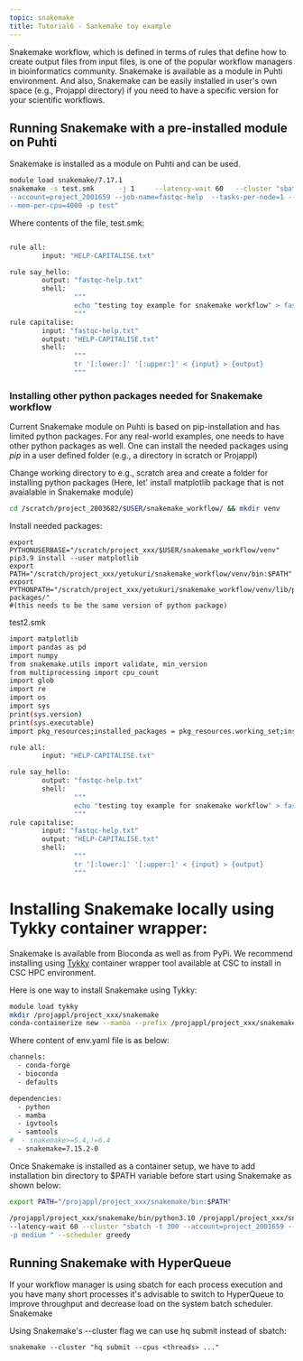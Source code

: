 ```yaml
---
topic: snakemake
title: Tutorial6 - Sankemake toy example
---
```


Snakemake workflow, which is defined in terms of rules that define how to create output files from input files, is one of the popular workflow managers in bioinformatics community. Snakemake is available as a module in Puhti environment. And also, Snakemake can be easily installed in user's own space (e.g., Projappl directory) if you need to have a specific version for your scientific workflows.


## Running Snakemake with a pre-installed module on Puhti

Snakemake is installed as a module on Puhti and can be used. 

```bash
module load snakemake/7.17.1
snakemake -s test.smk      -j 1     --latency-wait 60   --cluster "sbatch -t 10 \
--account=project_2001659 --job-name=fastqc-help  --tasks-per-node=1 --cpus-per-task=1 \
--mem-per-cpu=4000 -p test"
```

Where contents of the file, test.smk:

```bash

rule all:
        input: "HELP-CAPITALISE.txt"

rule say_hello:
        output: "fastqc-help.txt"
        shell:
                """
                echo "testing toy example for snakemake workflow" > fastqc-help.txt
                """
rule capitalise:
        input: "fastqc-help.txt"
        output: "HELP-CAPITALISE.txt"
        shell:
                """
                tr '[:lower:]' '[:upper:]' < {input} > {output}
                """
```


### Installing other python packages needed for Snakemake workflow

Current Snakemake module on Puhti is based on pip-installation and has limited python packages. For any real-world examples, one needs to have other python packages as well. One can install the needed packages using *pip* in a user defined folder (e.g., a directory in scratch or Projappl)

Change working directory to e.g., scratch area  and create a folder for installing python packages (Here, let' install matplotlib package that is not avaialable in Snakemake module) 

```bash
cd /scratch/project_2003682/$USER/snakemake_workflow/ && mkdir venv
```

Install needed packages:

```
export PYTHONUSERBASE="/scratch/project_xxx/$USER/snakemake_workflow/venv"
pip3.9 install --user matplotlib 
export PATH="/scratch/project_xxx/yetukuri/snakemake_workflow/venv/bin:$PATH"
export PYTHONPATH="/scratch/project_xxx/yetukuri/snakemake_workflow/venv/lib/python3.9/site-packages/"  
#(this needs to be the same version of python package)
```

test2.smk

```bash
import matplotlib
import pandas as pd
import numpy
from snakemake.utils import validate, min_version
from multiprocessing import cpu_count
import glob
import re
import os
import sys
print(sys.version)
print(sys.executable)
import pkg_resources;installed_packages = pkg_resources.working_set;installed_packages_list = sorted(["%s==%s" % (i.key, i.version) for i in installed_packages]);print(installed_packages_list)

rule all:
        input: "HELP-CAPITALISE.txt"

rule say_hello:
        output: "fastqc-help.txt"
        shell:
                """
                echo "testing toy example for snakemake workflow" > fastqc-help.txt
                """
rule capitalise:
        input: "fastqc-help.txt"
        output: "HELP-CAPITALISE.txt"
        shell:
                """
                tr '[:lower:]' '[:upper:]' < {input} > {output}
                """
```

# Installing Snakemake locally using Tykky container wrapper:

Snakemake is available from Bioconda as well as from  PyPi. We recommend installing using [Tykky](https://docs.csc.fi/computing/containers/tykky/) container wrapper tool available at CSC to install in CSC HPC environment.

Here is one way to install Snakemake using Tykky:

```bash
module load tykky
mkdir /projappl/project_xxx/snakemake
conda-containerize new --mamba --prefix /projappl/project_xxx/snakemake env.yaml

```
Where content of env.yaml file is as below:

```bash
channels:
  - conda-forge
  - bioconda
  - defaults

dependencies:
  - python
  - mamba
  - igvtools
  - samtools
#  - snakemake>=5.4,!=6.4
  - snakemake=7.15.2-0

```

Once Snakemake is installed as a container setup, we have to add installation bin directory to $PATH variable before start using Snakemake as shown below:

```bash
export PATH="/projappl/project_xxx/snakemake/bin:$PATH"

/projappl/project_xxx/snakemake/bin/python3.10 /projappl/project_xxx/snakemake/bin/snakemake -s hello-world.smk -j 1 \ 
--latency-wait 60 --cluster "sbatch -t 300 --account=project_2001659 --job-name=hello_world --tasks-per-node=1 --cpus-per-task=1 \
-p medium " --scheduler greedy

```

## Running Snakemake with HyperQueue
If your workflow manager is using sbatch for each process execution and you have many short processes it's advisable to switch to HyperQueue to improve throughput and decrease load on the system batch scheduler.
Snakemake

Using Snakemake's --cluster flag we can use hq submit instead of sbatch:

```
snakemake --cluster "hq submit --cpus <threads> ..."
```
